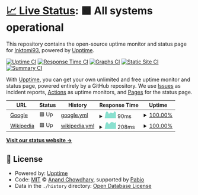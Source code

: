 # [📈 Live Status](https://Inktomi93.github.io/inktomitech_uptime): <!--live status--> **🟩 All systems operational**

This repository contains the open-source uptime monitor and status page for [Inktomi93](https://Inktomi93.github.io/inktomitech_uptime), powered by [Upptime](https://github.com/upptime/upptime).

[![Uptime CI](https://github.com/Inktomi93/inktomitech_uptime/workflows/Uptime%20CI/badge.svg)](https://github.com/Inktomi93/inktomitech_uptime/actions?query=workflow%3A%22Uptime+CI%22)
[![Response Time CI](https://github.com/Inktomi93/inktomitech_uptime/workflows/Response%20Time%20CI/badge.svg)](https://github.com/Inktomi93/inktomitech_uptime/actions?query=workflow%3A%22Response+Time+CI%22)
[![Graphs CI](https://github.com/Inktomi93/inktomitech_uptime/workflows/Graphs%20CI/badge.svg)](https://github.com/Inktomi93/inktomitech_uptime/actions?query=workflow%3A%22Graphs+CI%22)
[![Static Site CI](https://github.com/Inktomi93/inktomitech_uptime/workflows/Static%20Site%20CI/badge.svg)](https://github.com/Inktomi93/inktomitech_uptime/actions?query=workflow%3A%22Static+Site+CI%22)
[![Summary CI](https://github.com/Inktomi93/inktomitech_uptime/workflows/Summary%20CI/badge.svg)](https://github.com/Inktomi93/inktomitech_uptime/actions?query=workflow%3A%22Summary+CI%22)

With [Upptime](https://upptime.js.org), you can get your own unlimited and free uptime monitor and status page, powered entirely by a GitHub repository. We use [Issues](https://github.com/Inktomi93/inktomitech_uptime/issues) as incident reports, [Actions](https://github.com/Inktomi93/inktomitech_uptime/actions) as uptime monitors, and [Pages](https://Inktomi93.github.io/inktomitech_uptime) for the status page.

<!--start: status pages-->
<!-- This summary is generated by Upptime (https://github.com/upptime/upptime) -->
<!-- Do not edit this manually, your changes will be overwritten -->
<!-- prettier-ignore -->
| URL | Status | History | Response Time | Uptime |
| --- | ------ | ------- | ------------- | ------ |
| <img alt="" src="https://icons.duckduckgo.com/ip3/www.google.com.ico" height="13"> [Google](https://www.google.com) | 🟩 Up | [google.yml](https://github.com/Inktomi93/inktomitech_uptime/commits/HEAD/history/google.yml) | <details><summary><img alt="Response time graph" src="./graphs/google/response-time-week.png" height="20"> 90ms</summary><br><a href="https://Inktomi93.github.io/inktomitech_uptime/history/google"><img alt="Response time 101" src="https://img.shields.io/endpoint?url=https%3A%2F%2Fraw.githubusercontent.com%2FInktomi93%2Finktomitech_uptime%2FHEAD%2Fapi%2Fgoogle%2Fresponse-time.json"></a><br><a href="https://Inktomi93.github.io/inktomitech_uptime/history/google"><img alt="24-hour response time 91" src="https://img.shields.io/endpoint?url=https%3A%2F%2Fraw.githubusercontent.com%2FInktomi93%2Finktomitech_uptime%2FHEAD%2Fapi%2Fgoogle%2Fresponse-time-day.json"></a><br><a href="https://Inktomi93.github.io/inktomitech_uptime/history/google"><img alt="7-day response time 90" src="https://img.shields.io/endpoint?url=https%3A%2F%2Fraw.githubusercontent.com%2FInktomi93%2Finktomitech_uptime%2FHEAD%2Fapi%2Fgoogle%2Fresponse-time-week.json"></a><br><a href="https://Inktomi93.github.io/inktomitech_uptime/history/google"><img alt="30-day response time 101" src="https://img.shields.io/endpoint?url=https%3A%2F%2Fraw.githubusercontent.com%2FInktomi93%2Finktomitech_uptime%2FHEAD%2Fapi%2Fgoogle%2Fresponse-time-month.json"></a><br><a href="https://Inktomi93.github.io/inktomitech_uptime/history/google"><img alt="1-year response time 101" src="https://img.shields.io/endpoint?url=https%3A%2F%2Fraw.githubusercontent.com%2FInktomi93%2Finktomitech_uptime%2FHEAD%2Fapi%2Fgoogle%2Fresponse-time-year.json"></a></details> | <details><summary><a href="https://Inktomi93.github.io/inktomitech_uptime/history/google">100.00%</a></summary><a href="https://Inktomi93.github.io/inktomitech_uptime/history/google"><img alt="All-time uptime 100.00%" src="https://img.shields.io/endpoint?url=https%3A%2F%2Fraw.githubusercontent.com%2FInktomi93%2Finktomitech_uptime%2FHEAD%2Fapi%2Fgoogle%2Fuptime.json"></a><br><a href="https://Inktomi93.github.io/inktomitech_uptime/history/google"><img alt="24-hour uptime 100.00%" src="https://img.shields.io/endpoint?url=https%3A%2F%2Fraw.githubusercontent.com%2FInktomi93%2Finktomitech_uptime%2FHEAD%2Fapi%2Fgoogle%2Fuptime-day.json"></a><br><a href="https://Inktomi93.github.io/inktomitech_uptime/history/google"><img alt="7-day uptime 100.00%" src="https://img.shields.io/endpoint?url=https%3A%2F%2Fraw.githubusercontent.com%2FInktomi93%2Finktomitech_uptime%2FHEAD%2Fapi%2Fgoogle%2Fuptime-week.json"></a><br><a href="https://Inktomi93.github.io/inktomitech_uptime/history/google"><img alt="30-day uptime 100.00%" src="https://img.shields.io/endpoint?url=https%3A%2F%2Fraw.githubusercontent.com%2FInktomi93%2Finktomitech_uptime%2FHEAD%2Fapi%2Fgoogle%2Fuptime-month.json"></a><br><a href="https://Inktomi93.github.io/inktomitech_uptime/history/google"><img alt="1-year uptime 100.00%" src="https://img.shields.io/endpoint?url=https%3A%2F%2Fraw.githubusercontent.com%2FInktomi93%2Finktomitech_uptime%2FHEAD%2Fapi%2Fgoogle%2Fuptime-year.json"></a></details>
| <img alt="" src="https://icons.duckduckgo.com/ip3/en.wikipedia.org.ico" height="13"> [Wikipedia](https://en.wikipedia.org) | 🟩 Up | [wikipedia.yml](https://github.com/Inktomi93/inktomitech_uptime/commits/HEAD/history/wikipedia.yml) | <details><summary><img alt="Response time graph" src="./graphs/wikipedia/response-time-week.png" height="20"> 208ms</summary><br><a href="https://Inktomi93.github.io/inktomitech_uptime/history/wikipedia"><img alt="Response time 195" src="https://img.shields.io/endpoint?url=https%3A%2F%2Fraw.githubusercontent.com%2FInktomi93%2Finktomitech_uptime%2FHEAD%2Fapi%2Fwikipedia%2Fresponse-time.json"></a><br><a href="https://Inktomi93.github.io/inktomitech_uptime/history/wikipedia"><img alt="24-hour response time 227" src="https://img.shields.io/endpoint?url=https%3A%2F%2Fraw.githubusercontent.com%2FInktomi93%2Finktomitech_uptime%2FHEAD%2Fapi%2Fwikipedia%2Fresponse-time-day.json"></a><br><a href="https://Inktomi93.github.io/inktomitech_uptime/history/wikipedia"><img alt="7-day response time 208" src="https://img.shields.io/endpoint?url=https%3A%2F%2Fraw.githubusercontent.com%2FInktomi93%2Finktomitech_uptime%2FHEAD%2Fapi%2Fwikipedia%2Fresponse-time-week.json"></a><br><a href="https://Inktomi93.github.io/inktomitech_uptime/history/wikipedia"><img alt="30-day response time 195" src="https://img.shields.io/endpoint?url=https%3A%2F%2Fraw.githubusercontent.com%2FInktomi93%2Finktomitech_uptime%2FHEAD%2Fapi%2Fwikipedia%2Fresponse-time-month.json"></a><br><a href="https://Inktomi93.github.io/inktomitech_uptime/history/wikipedia"><img alt="1-year response time 195" src="https://img.shields.io/endpoint?url=https%3A%2F%2Fraw.githubusercontent.com%2FInktomi93%2Finktomitech_uptime%2FHEAD%2Fapi%2Fwikipedia%2Fresponse-time-year.json"></a></details> | <details><summary><a href="https://Inktomi93.github.io/inktomitech_uptime/history/wikipedia">100.00%</a></summary><a href="https://Inktomi93.github.io/inktomitech_uptime/history/wikipedia"><img alt="All-time uptime 100.00%" src="https://img.shields.io/endpoint?url=https%3A%2F%2Fraw.githubusercontent.com%2FInktomi93%2Finktomitech_uptime%2FHEAD%2Fapi%2Fwikipedia%2Fuptime.json"></a><br><a href="https://Inktomi93.github.io/inktomitech_uptime/history/wikipedia"><img alt="24-hour uptime 100.00%" src="https://img.shields.io/endpoint?url=https%3A%2F%2Fraw.githubusercontent.com%2FInktomi93%2Finktomitech_uptime%2FHEAD%2Fapi%2Fwikipedia%2Fuptime-day.json"></a><br><a href="https://Inktomi93.github.io/inktomitech_uptime/history/wikipedia"><img alt="7-day uptime 100.00%" src="https://img.shields.io/endpoint?url=https%3A%2F%2Fraw.githubusercontent.com%2FInktomi93%2Finktomitech_uptime%2FHEAD%2Fapi%2Fwikipedia%2Fuptime-week.json"></a><br><a href="https://Inktomi93.github.io/inktomitech_uptime/history/wikipedia"><img alt="30-day uptime 100.00%" src="https://img.shields.io/endpoint?url=https%3A%2F%2Fraw.githubusercontent.com%2FInktomi93%2Finktomitech_uptime%2FHEAD%2Fapi%2Fwikipedia%2Fuptime-month.json"></a><br><a href="https://Inktomi93.github.io/inktomitech_uptime/history/wikipedia"><img alt="1-year uptime 100.00%" src="https://img.shields.io/endpoint?url=https%3A%2F%2Fraw.githubusercontent.com%2FInktomi93%2Finktomitech_uptime%2FHEAD%2Fapi%2Fwikipedia%2Fuptime-year.json"></a></details>

<!--end: status pages-->

[**Visit our status website →**](https://Inktomi93.github.io/inktomitech_uptime)

## 📄 License

- Powered by: [Upptime](https://github.com/upptime/upptime)
- Code: [MIT](./LICENSE) © [Anand Chowdhary](https://anandchowdhary.com), supported by [Pabio](https://pabio.com)
- Data in the `./history` directory: [Open Database License](https://opendatacommons.org/licenses/odbl/1-0/)
